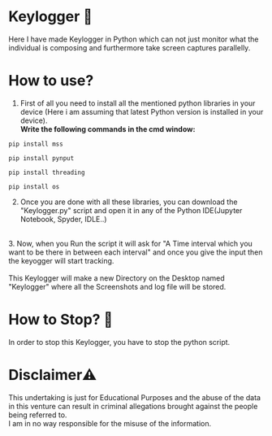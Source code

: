 # Keylogger :key:
Here I have made Keylogger in Python which can not just monitor what the individual is composing and furthermore take screen captures parallelly.
# How to use?
1. First of all you need to install all the mentioned python libraries in your device (Here i am assuming that latest Python version is installed in your device).
<br/><b>Write the following commands in the cmd window:</b>

```
pip install mss
```

```
pip install pynput
```


```
pip install threading
```


```
pip install os
```

2. Once you are done with all these libraries, you can download the "Keylogger.py" script and open it in any of the Python IDE(Jupyter Notebook, Spyder, IDLE..)
<br/>
3. Now, when you Run the script it will ask for "A Time interval which you want to be there in between each interval" and once you give the input then the keyogger will start tracking.
<br/>
<br />
This Keylogger will make a new Directory on the Desktop named "Keylogger" where all the Screenshots and log file will be stored.

# How to Stop? :red_circle:
In order to stop this Keylogger, you have to stop the python script. 


# Disclaimer:warning:
This undertaking is just for Educational Purposes and the abuse of the data in this venture can result in criminal allegations brought against the people being referred to.<br/> 
I am in no way responsible for the misuse of the information.
